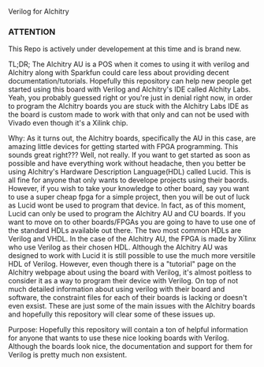 Verilog for Alchitry

### ATTENTION ###
This Repo is actively under developement at this time and is brand new.

TL;DR;
  The Alchitry AU is a POS when it comes to using it with verilog and Alchitry along with Sparkfun could care less about providing decent documentation/tutorials. Hopefully this repository can help new people get started using this board with Verilog and Alchitry's IDE called Alchity Labs. Yeah, you probably guessed right or you're just in denial right now, in order to program the Alchitry boards you are stuck with the Alchitry Labs IDE as the board is custom made to work with that only and can not be used with Vivado even though it's a Xilink chip. 

Why:
  As it turns out, the Alchitry boards, specifically the AU in this case, are amazing little devices for getting started with FPGA programming. This sounds great right??? Well, not really. If you want to get started as soon as possible and have everything work without headache, then you better be using Alchitry's Hardware Description Language(HDL) called Lucid. This is all fine for anyone that only wants to develope projects using their baords. However, if you wish to take your knowledge to other board, say you want to use a super cheap fpga for a simple project, then you will be out of luck as Lucid wont be used to program that device. In fact, as of this moment, Lucid can only be used to program the Alchitry AU and CU boards. If you want to move on to other boards/FPGAs you are going to have to use one of the standard HDLs available out there. 
  The two most common HDLs are Verilog and VHDL. In the case of the Alchitry AU, the FPGA is made by Xilinx who use Verilog as their chosen HDL. Although the Alchitry AU was designed to work with Lucid it is still possible to use the much more versitile HDL of Verilog. However, even though there is a "tutorial" page on the Alchitry webpage about using the board with Verilog, it's almost poitless to consider it as a way to program their device with Verilog. On top of not much detailed information about using verilog with their board and software, the constraint files for each of their boards is lacking or doesn't even exsist. These are just some of the main issues with the Alchitry boards and hopefully this repository will clear some of these issues up.

Purpose:
  Hopefully this repository will contain a ton of helpful information for anyone that wants to use these nice looking boards with Verilog. Although the boards look nice, the documentation and support for them for Verilog is pretty much non exsistent.
  
